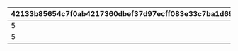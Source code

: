 |42133b85654c7f0ab4217360dbef37d97ecff083e33c7ba1d696e877f23d96c4|99c01de0aa381a149145fb33b252af9513bfbf42f77bbef15050d955525fc6f5|c7d3e884e39ea9c8b0dc2821c7ef62659e4f086d47d3ee3bf03e7fa87637b827|fb05d0a494f5a290674cc724f8b27bbdec3aa600e59b985f4a5cc58bd9e2c50c|885bb719175759068558d9f7e8d702d69800929d05b418cc3799362c2f039899|d17d1e1f13deffe03aadd76d8e40ed41ca152adcb4d0348c60d5dfbb99c2818b|
| --- | --- | --- | --- | --- | --- |
|5|804100501|bgm_MC181B|1|1005|0|
|5|804100502|bgm_MC182|2|1005|804100601|